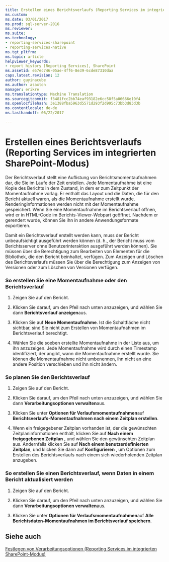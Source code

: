 ```yaml
---
title: Erstellen eines Berichtsverlaufs (Reporting Services im integrierten SharePoint-Modus) | Microsoft Docs
ms.custom: 
ms.date: 03/01/2017
ms.prod: sql-server-2016
ms.reviewer: 
ms.suite: 
ms.technology:
- reporting-services-sharepoint
- reporting-services-native
ms.tgt_pltfrm: 
ms.topic: article
helpviewer_keywords:
- report history [Reporting Services], SharePoint
ms.assetid: e57ec746-05ae-4ff6-8e39-6cde87310daa
caps.latest.revision: 12
author: guyinacube
ms.author: asaxton
manager: erikre
ms.translationtype: Machine Translation
ms.sourcegitcommit: f3481fcc2bb74eaf93182e6cc58f5a06666e10f4
ms.openlocfilehash: 3e1388fba5963d5571d293f2d995c73bb3d83d3b
ms.contentlocale: de-de
ms.lasthandoff: 06/22/2017

---
```

# <a name="create-report-history-reporting-services-in-sharepoint-integrated-mode"></a>Erstellen eines Berichtsverlaufs (Reporting Services im integrierten SharePoint-Modus)
  Der Berichtsverlauf stellt eine Auflistung von Berichtsmomentaufnahmen dar, die Sie im Laufe der Zeit erstellen. Jede Momentaufnahme ist eine Kopie des Berichts in dem Zustand, in dem er zum Zeitpunkt der Momentaufnahme vorlag. Er enthält das Layout und die Daten, die für den Bericht aktuell waren, als die Momentaufnahme erstellt wurde. Renderinginformationen werden nicht mit der Momentaufnahme gespeichert. Wenn Sie eine Momentaufnahme im Berichtsverlauf öffnen, wird er in HTML-Code im Berichts-Viewer-Webpart geöffnet. Nachdem er gerendert wurde, können Sie ihn in andere Anwendungsformate exportieren.  
  
 Damit ein Berichtsverlauf erstellt werden kann, muss der Bericht unbeaufsichtigt ausgeführt werden können (d. h., der Bericht muss vom Berichtsserver ohne Benutzerinteraktion ausgeführt werden können). Sie müssen über die Berechtigung zum Bearbeiten von Elementen für die Bibliothek, die den Bericht beinhaltet, verfügen. Zum Anzeigen und Löschen des Berichtsverlaufs müssen Sie über die Berechtigung zum Anzeigen von Versionen oder zum Löschen von Versionen verfügen.  
  
### <a name="to-create-a-snapshot-or-report-history-on-demand"></a>So erstellen Sie eine Momentaufnahme oder den Berichtsverlauf  
  
1.  Zeigen Sie auf den Bericht.  
  
2.  Klicken Sie darauf, um den Pfeil nach unten anzuzeigen, und wählen Sie dann **Berichtsverlauf anzeigen**aus.  
  
3.  Klicken Sie auf **Neue Momentaufnahme**. Ist die Schaltfläche nicht sichtbar, sind Sie nicht zum Erstellen von Momentaufnahmen im Berichtsverlauf berechtigt.  
  
4.  Wählen Sie die soeben erstellte Momentaufnahme in der Liste aus, um ihn anzuzeigen. Jede Momentaufnahme wird durch einen Timestamp identifiziert, der angibt, wann die Momentaufnahme erstellt wurde. Sie können die Momentaufnahme nicht umbenennen, ihn nicht an eine andere Position verschieben und ihn nicht ändern.  
  
### <a name="to-schedule-report-history"></a>So planen Sie den Berichtsverlauf  
  
1.  Zeigen Sie auf den Bericht.  
  
2.  Klicken Sie darauf, um den Pfeil nach unten anzuzeigen, und wählen Sie dann **Verarbeitungsoptionen verwalten**aus.  
  
3.  Klicken Sie unter **Optionen für Verlaufsmomentaufnahmen**auf **Berichtsverlaufs-Momentaufnahmen nach einem Zeitplan erstellen**.  
  
4.  Wenn ein freigegebener Zeitplan vorhanden ist, der die gewünschten Zeitplaninformationen enthält, klicken Sie auf **Nach einem freigegebenen Zeitplan** , und wählen Sie den gewünschten Zeitplan aus. Andernfalls klicken Sie auf **Nach einem benutzerdefinierten Zeitplan**, und klicken Sie dann auf **Konfigurieren** , um Optionen zum Erstellen des Berichtsverlaufs nach einem sich wiederholenden Zeitplan anzugeben.  
  
### <a name="to-create-report-history-when-data-is-refreshed-in-a-report"></a>So erstellen Sie einen Berichtsverlauf, wenn Daten in einem Bericht aktualisiert werden  
  
1.  Zeigen Sie auf den Bericht.  
  
2.  Klicken Sie darauf, um den Pfeil nach unten anzuzeigen, und wählen Sie dann **Verarbeitungsoptionen verwalten**aus.  
  
3.  Klicken Sie unter **Optionen für Verlaufsmomentaufnahmen**auf **Alle Berichtsdaten-Momentaufnahmen im Berichtsverlauf speichern**.  
  
## <a name="see-also"></a>Siehe auch  
 [Festlegen von Verarbeitungsoptionen &#40;Reporting Services im integrierten SharePoint-Modus&#41;](../../reporting-services/report-server-sharepoint/set-processing-options-reporting-services-in-sharepoint-integrated-mode.md)  
  
  
